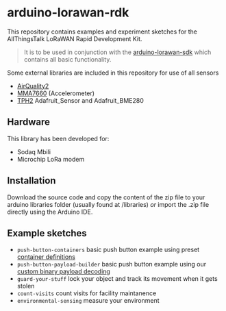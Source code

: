 # arduino-lorawan-rdk

This repository contains examples and experiment sketches for the AllThingsTalk LoRaWAN Rapid Development Kit.

> It is to be used in conjunction with the [arduino-lorawan-sdk](https://github.com/allthingstalk/arduino-lorawan-sdk) which contains all basic functionality.

Some external libraries are included in this repository for use of all sensors
* [AirQuality2](https://github.com/MikeHg/AirQualitySensor/tree/d6cadaf21c6beae99fdd65bb037424ce6f855db1)
* [MMA7660](https://github.com/Seeed-Studio/Accelerometer_MMA7660) (Accelerometer)
* [TPH2](http://support.sodaq.com/sodaq-one/tph-v2/) Adafruit_Sensor and Adafruit_BME280

## Hardware

This library has been developed for:

- Sodaq Mbili
- Microchip LoRa modem

## Installation

Download the source code and copy the content of the zip file to your arduino libraries folder (usually found at /libraries) _or_ import the .zip file directly using the Arduino IDE.

## Example sketches

* `push-button-containers` basic push button example using preset [container definitions](http://docs.allthingstalk.com/developers/data/default-payload-conversion/)
* `push-button-payload-builder` basic push button example using our [custom binary payload decoding](http://docs.allthingstalk.com/developers/data/custom-payload-conversion/)
* `guard-your-stuff` lock your object and track its movement when it gets stolen
* `count-visits` count visits for facility maintanence
* `environmental-sensing` measure your environment